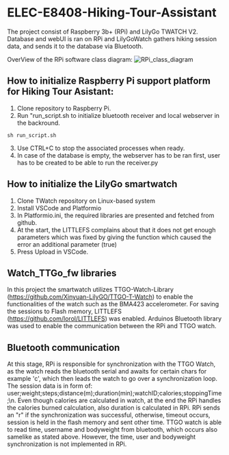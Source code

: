 # ELEC-E8408-Hiking-Tour-Assistant
The project consist of Raspberry 3b+ (RPi) and LilyGo TWATCH V2. Database and webUI is ran on RPi and LilyGoWatch gathers hiking session data, and sends it to the database via Bluetooth.

OverView of the RPi software class diagram:
![RPi_class_diagram](https://github.com/user-attachments/assets/772aedd9-1a94-44bb-9a51-885a5ec99670)

## How to initialize Raspberry Pi support platform for Hiking Tour Asistant:
1. Clone repository to Raspberry Pi.
2. Run "run_script.sh to initialize bluetooth receiver and local webserver in the backround.
```
sh run_script.sh
```
3. Use CTRL+C to stop the associated processes when ready.
4. In case of the database is empty, the webserver has to be ran first, user has to be created to be able to run the receiver.py



## How to initialize the LilyGo smartwatch
1. Clone TWatch repository on Linux-based system
2. Install VSCode and Platformio
3. In Platformio.ini, the required libraries are presented and fetched from github.
4. At the start, the LITTLEFS complains about that it does not get enough parameters which was fixed by giving the function which caused the error an additional parameter (true)
5. Press Upload in VSCode.

## Watch_TTGo_fw libraries
In this project the smartwatch utilizes TTGO-Watch-Library (https://github.com/Xinyuan-LilyGO/TTGO-T-Watch) to enable the functionalities of the watch such as the BMA423 accelerometer. For saving the sessions to Flash memory, LITTLEFS (https://github.com/lorol/LITTLEFS) was enabled.
Arduinos Bluetooth library was used to enable the communication between the RPi and TTGO watch.

## Bluetooth communication
At this stage, RPi is responsible for synchronization with the TTGO Watch, as the watch reads the bluetooth serial and awaits for certain chars for example 'c', which then leads the watch to go over a synchronization loop.
The session data is in form of: user;weight;steps;distance(m);duration(min);watchID;calories;stoppingTime;\n. Even though calories are calculated in watch, at the end the RPi handles the calories burned calculation, also duration is calculated in RPi.
RPi sends an "r" if the synchronization was successful, otherwise, timeout occurs, session is held in the flash memory and sent other time.
TTGO watch is able to read time, username and bodyweight from bluetooth, which occurs also samelike as stated above. However, the time, user and bodyweight synchronization is not implemented in RPi.




